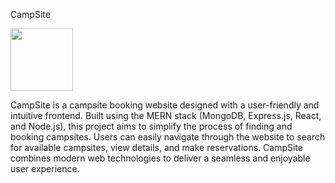 CampSite

<img src="https://github.com/MaazShaikh-54/Camp-Site-Booking/assets/109799361/dd20b163-c6a2-4f66-85f1-69884bc4ffd2" width="100" class="rounded-circle" height="100">

CampSite is a campsite booking website designed with a user-friendly and intuitive frontend. Built using the MERN stack (MongoDB, Express.js, React, and Node.js), this project aims to simplify the process of finding and booking campsites. Users can easily navigate through the website to search for available campsites, view details, and make reservations. CampSite combines modern web technologies to deliver a seamless and enjoyable user experience.

